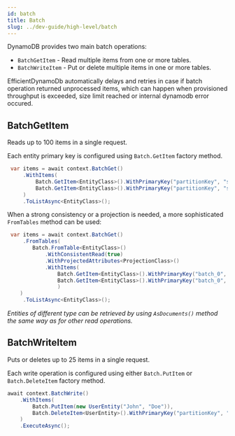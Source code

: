 ```yaml
---
id: batch
title: Batch
slug: ../dev-guide/high-level/batch
---
```


DynamoDB provides two main batch operations:

* `BatchGetItem` - Read multiple items from one or more tables.
* `BatchWriteItem` -  Put or delete multiple items in one or more tables.

EfficientDynamoDb automatically delays and retries in case if batch operation returned unprocessed items, 
which can happen when provisioned throughput is exceeded, size limit reached or internal dynamodb error occured.

## BatchGetItem

Reads up to 100 items in a single request.

Each entity primary key is configured using `Batch.GetItem` factory method.

```csharp
 var items = await context.BatchGet()
     .WithItems(
         Batch.GetItem<EntityClass>().WithPrimaryKey("partitionKey", "sortKey_1"),
         Batch.GetItem<EntityClass>().WithPrimaryKey("partitionKey", "sortKey_2")
     )
     .ToListAsync<EntityClass>();
```

When a strong consistency or a projection is needed, a more sophisticated `FromTables` method can be used:

```csharp
 var items = await context.BatchGet()
     .FromTables(
        Batch.FromTable<EntityClass>()
            .WithConsistentRead(true)
            .WithProjectedAttributes<ProjectionClass>()
            .WithItems(
                Batch.GetItem<EntityClass>().WithPrimaryKey("batch_0", "batch_3"),
                Batch.GetItem<EntityClass>().WithPrimaryKey("batch_0", "batch_4")
                )
    )
     .ToListAsync<EntityClass>();
```

*Entities of different type can be retrieved by using `AsDocuments()` method the same way as for other read operations.*

## BatchWriteItem

Puts or deletes up to 25 items in a single request.

Each write operation is configured using either `Batch.PutItem` or `Batch.DeleteItem` factory method.

```csharp
await context.BatchWrite()
    .WithItems(
        Batch.PutItem(new UserEntity("John", "Doe")),
        Batch.DeleteItem<UserEntity>().WithPrimaryKey("partitionKey", "sortKey")
    )
    .ExecuteAsync();
```